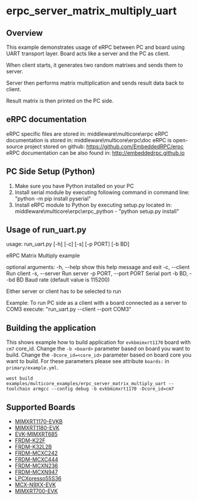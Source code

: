 # erpc_server_matrix_multiply_uart

## Overview

This example demonstrates usage of eRPC between PC and board using UART transport layer.
Board acts like a server and the PC as client.

When client starts, it generates two random matrixes and sends them to server.

Server then performs matrix multiplication and sends result data back to client.

Result matrix is then printed on the PC side.

## eRPC documentation

eRPC specific files are stored in: middleware\multicore\erpc
eRPC documentation is stored in: middleware\multicore\erpc\doc
eRPC is open-source project stored on github: https://github.com/EmbeddedRPC/erpc
eRPC documentation can be also found in: http://embeddedrpc.github.io

## PC Side Setup (Python)

1. Make sure you have Python installed on your PC
2. Install serial module by executing following command in command line: "python -m pip install pyserial"
3. Install eRPC module to Python by executing setup.py located in: middleware\multicore\erpc\erpc_python - "python setup.py install"

## Usage of run_uart.py

usage: run_uart.py [-h] [-c] [-s] [-p PORT] [-b BD]

eRPC Matrix Multiply example

optional arguments:
  -h, --help            show this help message and exit
  -c, --client          Run client
  -s, --server          Run server
  -p PORT, --port PORT  Serial port
  -b BD, --bd BD        Baud rate (default value is 115200)

Either server or client has to be selected to run

Example:
To run PC side as a client with a board connected as a server to COM3 execute:
"run_uart.py --client --port COM3"

## Building the application

This shows example how to build application for `evkbmimxrt1170` board with `cm7` core_id.
Change the `-b <board>` parameter based on board you want to build.
Change the `-Dcore_id=<core_id>` parameter based on board core you want to build.
For these parameters please see attribute `boards:` in `primary/example.yml`.

```
west build examples/multicore_examples/erpc_server_matrix_multiply_uart --toolchain armgcc --config debug -b evkbmimxrt1170 -Dcore_id=cm7
```

## Supported Boards

- [MIMXRT1170-EVKB](../../_boards/evkbmimxrt1170/multiprocessor_examples/erpc_server_matrix_multiply_uart/example_board_readme.md)
- [MIMXRT1180-EVK](../../_boards/evkmimxrt1180/multiprocessor_examples/erpc_server_matrix_multiply_uart/example_board_readme.md)
- [EVK-MIMXRT685](../../_boards/evkmimxrt685/multiprocessor_examples/erpc_server_matrix_multiply_uart/example_board_readme.md)
- [FRDM-K22F](../../_boards/frdmk22f/multiprocessor_examples/erpc_server_matrix_multiply_uart/example_board_readme.md)
- [FRDM-K32L2B](../../_boards/frdmk32l2b/multiprocessor_examples/erpc_server_matrix_multiply_uart/example_board_readme.md)
- [FRDM-MCXC242](../../_boards/frdmmcxc242/multiprocessor_examples/erpc_server_matrix_multiply_uart/example_board_readme.md)
- [FRDM-MCXC444](../../_boards/frdmmcxc444/multiprocessor_examples/erpc_server_matrix_multiply_uart/example_board_readme.md)
- [FRDM-MCXN236](../../_boards/frdmmcxn236/multiprocessor_examples/erpc_server_matrix_multiply_uart/example_board_readme.md)
- [FRDM-MCXN947](../../_boards/frdmmcxn947/multiprocessor_examples/erpc_server_matrix_multiply_uart/example_board_readme.md)
- [LPCXpresso55S36](../../_boards/lpcxpresso55s36/multiprocessor_examples/erpc_server_matrix_multiply_uart/example_board_readme.md)
- [MCX-N9XX-EVK](../../_boards/mcxn9xxevk/multiprocessor_examples/erpc_server_matrix_multiply_uart/example_board_readme.md)
- [MIMXRT700-EVK](../../_boards/mimxrt700evk/multiprocessor_examples/erpc_server_matrix_multiply_uart/example_board_readme.md)
